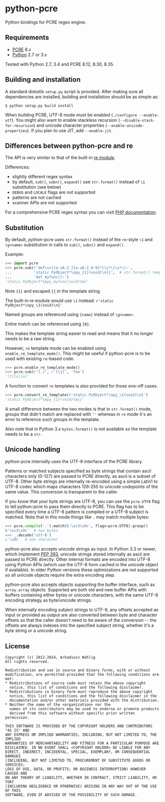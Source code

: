python-pcre
===========

Python bindings for PCRE regex engine.


Requirements
------------

* [PCRE](http://www.pcre.org) 8.x
* [Python](http://python.org) 2.7 or 3.x

Tested with Python 2.7, 3.4 and PCRE 8.12, 8.30, 8.35.


Building and installation
-------------------------

A standard distutils `setup.py` script is provided.
After making sure all dependencies are installed, building
and installation should be as simple as:

```
$ python setup.py build install
```

When building PCRE, UTF-8 mode must be enabled (`./configure --enable-utf`).  You might
also want to enable stackless recursion (`--disable-stack-for-recursion`) and unicode
character properties (`--enable-unicode-properties`).  If you plan to use JIT,
add `--enable-jit`.


Differences between python-pcre and re
--------------------------------------

The API is very similar to that of the built-in
[re module](http://docs.python.org/library/re.html).

Differences:

* slightly different regex syntax
* by default, `sub()`, `subn()`, `expand()` use `str.format()` instead of `\1` substitution
  (see below)
* `DEBUG` and `LOCALE` flags are not supported
* patterns are not cached
* scanner APIs are not supported

For a comprehensive PCRE regex syntax you can visit
[PHP documentation](http://php.net/manual/en/reference.pcre.pattern.syntax.php).


Substitution
------------

By default, python-pcre uses `str.format()` instead of the `re`-style `\1` and `\g<name>`
substitution in calls to `sub()`, `subn()` and `expand()`.

Example:

```python
>>> import pcre
>>> pcre.sub(r'def\s+([a-zA-Z_][a-zA-Z_0-9]*)\s*\(\s*\):',
...          'static PyObject*\npy_{1}(void)\n{{',  # str.format() template
...          'def myfunc():')
'static PyObject*\npy_myfunc(void)\n{'
```
Note `{1}` and escaped `{{` in the template string.

The built-in re module would use `\1` instead:
`r'static PyObject*\npy_\1(void)\n{'`

Named groups are referenced using `{name}` instead of `\g<name>`.

Entire match can be referenced using `{0}`.

This makes the template string easier to read and means that it no longer needs to be
a raw string.

However, `re` template mode can be enabled using `enable_re_template_mode()`.
This might be useful if python-pcre is to be used with existing `re`-based code.

```python
>>> pcre.enable_re_template_mode()
>>> pcre.sub(r'(.)', r'[\1]', 'foo')
'[f][o][o]'
```

A function to convert `re` templates is also provided for those one-off cases.

```python
>>> pcre.convert_re_template(r'static PyObject*\npy_\1(void)\n{')
'static PyObject*\npy_{1}(void)\n{{'
```

A small difference between the two modes is that in `str.format()` mode, groups that
didn't match are replaced with `''` whereas in `re` mode it's an error to reference
such groups in the template.

Also note that in Python 3.x `bytes.format()` is not available so the template needs
to be a `str`.


Unicode handling
----------------

python-pcre internally uses the UTF-8 interface of the PCRE library.

Patterns or matched subjects specified as byte strings that contain ascii characters
only (0-127) are passed to PCRE directly, as ascii is a subset of UTF-8.
Other byte strings are internally re-encoded using a simple Latin1 to UTF-8 codec
which maps characters 128-255 to unicode codepoints of the same value.
This conversion is transparent to the caller.

If you know that your byte strings are UTF-8, you can use the `pcre.UTF8` flag
to tell python-pcre to pass them directly to PCRE.  This flag has to be specified
every time a UTF-8 pattern is compiled or a UTF-8 subject is matched.  Note that
in this mode things like `.` may match multiple bytes:

```python
>>> pcre.compile('.').match(b'\xc3\x9c', flags=pcre.UTF8).group()
b'\xc3\x9c'  # two bytes
>>> _.decode('utf-8')
u'\xdc'  # one character
```

python-pcre also accepts unicode strings as input.  In Python 3.3 or newer, which
implement [PEP 393](http://legacy.python.org/dev/peps/pep-0393/), unicode strings
stored internally as ascii are passed to PCRE directly.  Other internal formats are
encoded into UTF-8 using Python APIs (which use the UTF-8 form cached in the unicode
object if available).  In older Python versions these optimizations are not supported
so all unicode objects require the extra encoding step.

python-pcre also accepts objects supporting the buffer interface, such as `array.array`
objects.  Supported are both old and new buffer APIs with buffers containing either bytes
or unicode characters, with the same UTF-8 encoding strategy as byte/unicode strings.

When internally encoding subject strings to UTF-8, any offsets accepted as input
or provided as output are also converted between byte and character offsets so that
the caller doesn't need to be aware of the conversion -- the offsets are always
indexes into the specified subject string, whether it's a byte string or a unicode
string.


License
-------

```
Copyright (c) 2012-2014, Arkadiusz Wahlig
All rights reserved.

Redistribution and use in source and binary forms, with or without
modification, are permitted provided that the following conditions are met:
* Redistributions of source code must retain the above copyright
  notice, this list of conditions and the following disclaimer.
* Redistributions in binary form must reproduce the above copyright
  notice, this list of conditions and the following disclaimer in the
  documentation and/or other materials provided with the distribution.
* Neither the name of the <organization> nor the
  names of its contributors may be used to endorse or promote products
  derived from this software without specific prior written permission.

THIS SOFTWARE IS PROVIDED BY THE COPYRIGHT HOLDERS AND CONTRIBUTORS "AS IS" AND
ANY EXPRESS OR IMPLIED WARRANTIES, INCLUDING, BUT NOT LIMITED TO, THE IMPLIED
WARRANTIES OF MERCHANTABILITY AND FITNESS FOR A PARTICULAR PURPOSE ARE
DISCLAIMED. IN NO EVENT SHALL <COPYRIGHT HOLDER> BE LIABLE FOR ANY
DIRECT, INDIRECT, INCIDENTAL, SPECIAL, EXEMPLARY, OR CONSEQUENTIAL DAMAGES
(INCLUDING, BUT NOT LIMITED TO, PROCUREMENT OF SUBSTITUTE GOODS OR SERVICES;
LOSS OF USE, DATA, OR PROFITS; OR BUSINESS INTERRUPTION) HOWEVER CAUSED AND
ON ANY THEORY OF LIABILITY, WHETHER IN CONTRACT, STRICT LIABILITY, OR TORT
(INCLUDING NEGLIGENCE OR OTHERWISE) ARISING IN ANY WAY OUT OF THE USE OF THIS
SOFTWARE, EVEN IF ADVISED OF THE POSSIBILITY OF SUCH DAMAGE.
```

